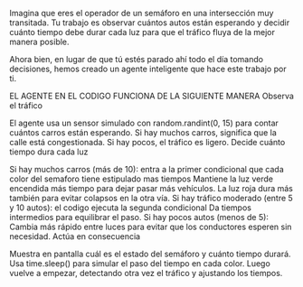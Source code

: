 Imagina que eres el operador de un semáforo en una intersección muy transitada. Tu trabajo es observar cuántos autos están esperando y decidir cuánto tiempo debe durar cada luz para que el tráfico fluya de la mejor manera posible.

Ahora bien, en lugar de que tú estés parado ahí todo el día tomando decisiones, hemos creado un agente inteligente que hace este trabajo por ti.

EL AGENTE EN EL CODIGO FUNCIONA DE LA SIGUIENTE MANERA
Observa el tráfico

El agente usa un sensor simulado con random.randint(0, 15) para contar cuántos carros están esperando.
Si hay muchos carros, significa que la calle está congestionada. Si hay pocos, el tráfico es ligero.
Decide cuánto tiempo dura cada luz

Si hay muchos carros (más de 10): entra a la primer condicional que cada color del semaforo tiene estipulado mas tiempos
Mantiene la luz verde encendida más tiempo para dejar pasar más vehículos.
La luz roja dura más también para evitar colapsos en la otra vía.
Si hay tráfico moderado (entre 5 y 10 autos): el codigo ejecuta la segunda condicional
Da tiempos intermedios para equilibrar el paso.
Si hay pocos autos (menos de 5):
Cambia más rápido entre luces para evitar que los conductores esperen sin necesidad.
Actúa en consecuencia

Muestra en pantalla cuál es el estado del semáforo y cuánto tiempo durará.
Usa time.sleep() para simular el paso del tiempo en cada color.
Luego vuelve a empezar, detectando otra vez el tráfico y ajustando los tiempos.
